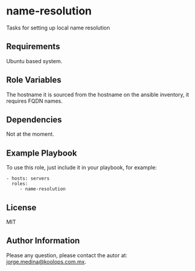 name-resolution
=========

Tasks for setting up local name resolution

Requirements
------------

Ubuntu based system.

Role Variables
--------------

The hostname it is sourced from the hostname on the ansible inventory, it requires FQDN names.

Dependencies
------------

Not at the moment.

Example Playbook
----------------

To use this role, just include it in your playbook, for example:

    - hosts: servers
      roles:
         - name-resolution

License
-------

MIT

Author Information
------------------

Please any question, please contact the autor at: jorge.medina@koolops.com.mx.
